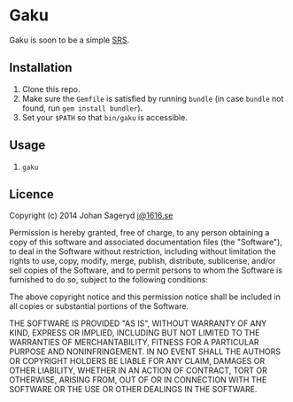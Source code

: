 # Gaku

Gaku is soon to be a simple [SRS](https://en.wikipedia.org/wiki/Spaced_repetition#Software).

## Installation
1. Clone this repo.
2. Make sure the `Gemfile` is satisfied by running `bundle`
   (in case `bundle` not found, run `gem install bundler`).
3. Set your `$PATH` so that `bin/gaku` is accessible.

## Usage
1. `gaku`

## Licence
Copyright (c) 2014 Johan Sageryd <j@1616.se>

Permission is hereby granted, free of charge, to any person obtaining a copy
of this software and associated documentation files (the "Software"), to deal
in the Software without restriction, including without limitation the rights
to use, copy, modify, merge, publish, distribute, sublicense, and/or sell
copies of the Software, and to permit persons to whom the Software is
furnished to do so, subject to the following conditions:

The above copyright notice and this permission notice shall be included in
all copies or substantial portions of the Software.

THE SOFTWARE IS PROVIDED "AS IS", WITHOUT WARRANTY OF ANY KIND, EXPRESS OR
IMPLIED, INCLUDING BUT NOT LIMITED TO THE WARRANTIES OF MERCHANTABILITY,
FITNESS FOR A PARTICULAR PURPOSE AND NONINFRINGEMENT. IN NO EVENT SHALL THE
AUTHORS OR COPYRIGHT HOLDERS BE LIABLE FOR ANY CLAIM, DAMAGES OR OTHER
LIABILITY, WHETHER IN AN ACTION OF CONTRACT, TORT OR OTHERWISE, ARISING FROM,
OUT OF OR IN CONNECTION WITH THE SOFTWARE OR THE USE OR OTHER DEALINGS IN
THE SOFTWARE.
